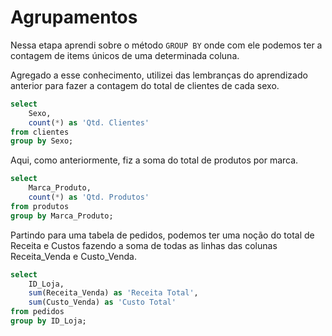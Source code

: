 # Agrupamentos

Nessa etapa aprendi sobre o método `GROUP BY` onde com ele podemos ter a contagem de items únicos de uma determinada coluna. 


Agregado a esse conhecimento, utilizei das lembranças do aprendizado anterior para fazer a contagem do total de clientes de cada sexo.

```sql
select 
	Sexo,
	count(*) as 'Qtd. Clientes'
from clientes
group by Sexo;
```

Aqui, como anteriormente, fiz a soma do total de produtos por marca.

```sql
select
	Marca_Produto,
	count(*) as 'Qtd. Produtos'
from produtos
group by Marca_Produto;
```

Partindo para uma tabela de pedidos, podemos ter uma noção do total de Receita e Custos fazendo a soma de todas as linhas das colunas Receita_Venda e Custo_Venda.

```sql
select
	ID_Loja,
	sum(Receita_Venda) as 'Receita Total',
	sum(Custo_Venda) as 'Custo Total'
from pedidos
group by ID_Loja;
```
